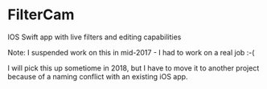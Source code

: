 # FilterCam
IOS Swift app with live filters and editing capabilities

Note: I suspended work on this in mid-2017 - I had to work on a real job :-(

I will pick this up sometiome in 2018, but I have to move it to another project because of a naming conflict with an existing iOS app.
